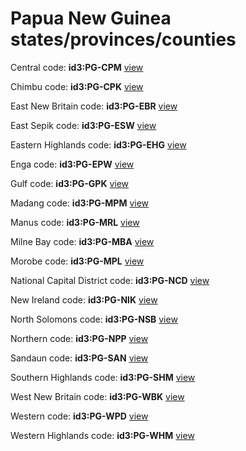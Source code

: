 # Papua New Guinea states/provinces/counties
Central     code: **id3:PG-CPM**     [view](../export/geojson/medium/id3/pg/cpm.geojson)     


Chimbu     code: **id3:PG-CPK**     [view](../export/geojson/medium/id3/pg/cpk.geojson)     


East New Britain     code: **id3:PG-EBR**     [view](../export/geojson/medium/id3/pg/ebr.geojson)     


East Sepik     code: **id3:PG-ESW**     [view](../export/geojson/medium/id3/pg/esw.geojson)     


Eastern Highlands     code: **id3:PG-EHG**     [view](../export/geojson/medium/id3/pg/ehg.geojson)     


Enga     code: **id3:PG-EPW**     [view](../export/geojson/medium/id3/pg/epw.geojson)     


Gulf     code: **id3:PG-GPK**     [view](../export/geojson/medium/id3/pg/gpk.geojson)     


Madang     code: **id3:PG-MPM**     [view](../export/geojson/medium/id3/pg/mpm.geojson)     


Manus     code: **id3:PG-MRL**     [view](../export/geojson/medium/id3/pg/mrl.geojson)     


Milne Bay     code: **id3:PG-MBA**     [view](../export/geojson/medium/id3/pg/mba.geojson)     


Morobe     code: **id3:PG-MPL**     [view](../export/geojson/medium/id3/pg/mpl.geojson)     


National Capital District     code: **id3:PG-NCD**     [view](../export/geojson/medium/id3/pg/ncd.geojson)     


New Ireland     code: **id3:PG-NIK**     [view](../export/geojson/medium/id3/pg/nik.geojson)     


North Solomons     code: **id3:PG-NSB**     [view](../export/geojson/medium/id3/pg/nsb.geojson)     


Northern     code: **id3:PG-NPP**     [view](../export/geojson/medium/id3/pg/npp.geojson)     


Sandaun     code: **id3:PG-SAN**     [view](../export/geojson/medium/id3/pg/san.geojson)     


Southern Highlands     code: **id3:PG-SHM**     [view](../export/geojson/medium/id3/pg/shm.geojson)     


West New Britain     code: **id3:PG-WBK**     [view](../export/geojson/medium/id3/pg/wbk.geojson)     


Western     code: **id3:PG-WPD**     [view](../export/geojson/medium/id3/pg/wpd.geojson)     


Western Highlands     code: **id3:PG-WHM**     [view](../export/geojson/medium/id3/pg/whm.geojson)     

